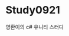 # Study0921
영환이의 c# 유니티 스터디 
          
          
          
          
          
          
          
         
         
